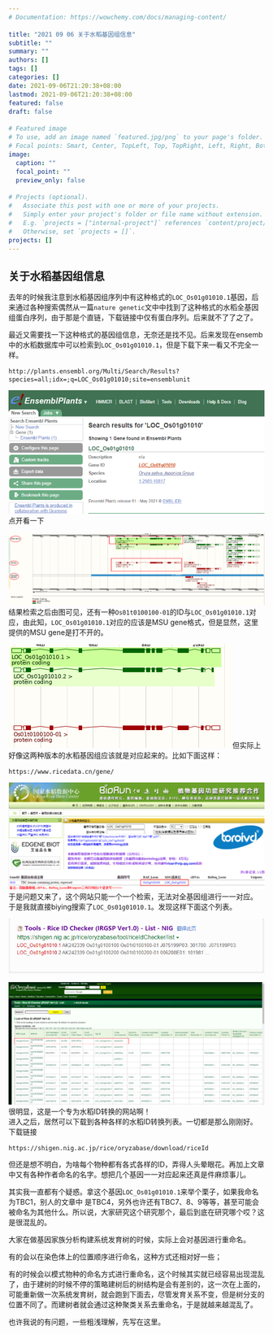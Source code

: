 ```yaml
---
# Documentation: https://wowchemy.com/docs/managing-content/

title: "2021 09 06 关于水稻基因组信息"
subtitle: ""
summary: ""
authors: []
tags: []
categories: []
date: 2021-09-06T21:20:38+08:00
lastmod: 2021-09-06T21:20:38+08:00
featured: false
draft: false

# Featured image
# To use, add an image named `featured.jpg/png` to your page's folder.
# Focal points: Smart, Center, TopLeft, Top, TopRight, Left, Right, BottomLeft, Bottom, BottomRight.
image:
  caption: ""
  focal_point: ""
  preview_only: false

# Projects (optional).
#   Associate this post with one or more of your projects.
#   Simply enter your project's folder or file name without extension.
#   E.g. `projects = ["internal-project"]` references `content/project/deep-learning/index.md`.
#   Otherwise, set `projects = []`.
projects: []
---
```

## 关于水稻基因组信息

去年的时候我注意到水稻基因组序列中有这种格式的`LOC_Os01g01010.1`基因，后来通过各种搜索偶然从一篇`nature genetic`文中中找到了这种格式的水稻全基因组蛋白序列，由于那是个直链，下载链接中仅有蛋白序列。后来就不了了之了。  

最近又需要找一下这种格式的基因组信息，无奈还是找不见。后来发现在ensemb中的水稻数据库中可以检索到`LOC_Os01g01010.1`，但是下载下来一看又不完全一样。
```
http://plants.ensembl.org/Multi/Search/Results?species=all;idx=;q=LOC_Os01g01010;site=ensemblunit
```

![](0c56d4e0-293f-4408-b8c3-7055918129ad.png)
点开看一下

![](af9b0cbb-f674-485f-908b-e919f160483f.png)
结果检索之后由图可见，还有一种`Os01t0100100-01`的ID与`LOC_Os01g01010.1`对应，由此知，`LOC_Os01g01010.1`对应的应该是MSU gene格式，但是显然，这里提供的MSU gene是打不开的。

![](9c7050f6-59b2-4153-86c5-53a7135b34df.png)
但实际上好像这两种版本的水稻基因组应该就是对应起来的。比如下面这样：
```
https://www.ricedata.cn/gene/
```

![](bb9730ca-62ab-4956-b9d4-9ef13d0abf89.png)
于是问题又来了，这个网站只能一个一个检索，无法对全基因组进行一一对应。     
于是我就直接biying搜索了`LOC_Os01g01010.1`。发现这样下面这个列表。

![](f081c78f-d1fb-47ac-bdfc-59df29fdb73a.png)


![](e809aeb9-4022-4f02-9cc9-be651e59d045.png)
很明显，这是一个专为水稻ID转换的网站啊！     
进入之后，居然可以下载到各种各样的水稻ID转换列表。一切都是那么刚刚好。  
下载链接
```
https://shigen.nig.ac.jp/rice/oryzabase/download/riceId
```
但还是想不明白，为啥每个物种都有各式各样的ID，弄得人头晕眼花。再加上文章中又有各种作者命名的名字。想把几个基因一一对应起来还真是件麻烦事儿。    

其实我一直都有个疑惑。拿这个基因`LOC_Os01g01010.1`来举个栗子，如果我命名为TBC1，别人的文章中
是TBC4，另外也许还有TBC7、8、9等等，甚至可能会被命名为其他什么。所以说，大家研究这个研究那个，最后到底在研究哪个哎？这是很混乱的。     

大家在做基因家族分析构建系统发育树的时候，实际上会对基因进行重命名。     

有的会以在染色体上的位置顺序进行命名，这种方式还相对好一些；        

有的时候会以模式物种的命名方式进行重命名，这个时候其实就已经容易出现混乱了，由于建树的时候不停的策略建树后的树结构是会有差别的，这一次在上面的，可能重新做一次系统发育树，就会跑到下面去，尽管发育关系不变，但是树分支的位置不同了。而建树者就会通过这种聚类关系去重命名，于是就越来越混乱了。

也许我说的有问题，一些粗浅理解，先写在这里。

